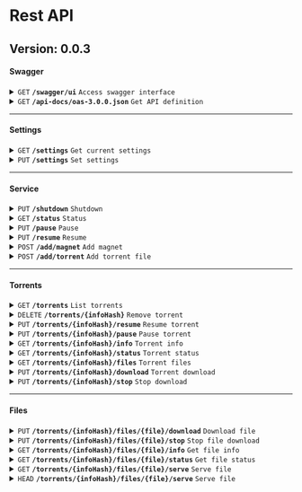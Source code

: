 # Rest API

## Version: 0.0.3

#### Swagger

<details>
<summary><code>GET</code> <code><b>/swagger/ui</b></code> <code>Access swagger interface</code></summary>

##### Description

Access swagger interface.

##### Responses

| Code | Description |
|------|-------------|
| 200  | OK          |

</details>
<details>
<summary><code>GET</code> <code><b>/api-docs/oas-3.0.0.json</b></code> <code>Get API definition</code></summary>

##### Description

Get openapi JSON API definition.

##### Responses

| Code | Description |
|------|-------------|
| 200  | OK          |

</details>

------------------------------------------------------------------------------------------

#### Settings

<details>
<summary><code>GET</code> <code><b>/settings</b></code> <code>Get current settings</code></summary>

##### Description

Get settings as a JSON object.

##### Responses

| Code | Description |
|------|-------------|
| 200  | OK          |

</details>
<details>
<summary><code>PUT</code> <code><b>/settings</b></code> <code>Set settings</code></summary>

##### Description

Set settings given the provided JSON object.

##### Parameters

| Name  | Located in | Description    | Required | Schema  |
|-------|------------|----------------|----------|---------|
| reset | query      | Reset torrents | No       | boolean |

##### Responses

| Code | Description           |
|------|-----------------------|
| 200  | OK                    |
| 400  | Bad Request           |
| 500  | Internal Server Error |

</details>

------------------------------------------------------------------------------------------

#### Service

<details>
<summary><code>PUT</code> <code><b>/shutdown</b></code> <code>Shutdown</code></summary>

##### Description

Shutdown the application.

##### Responses

| Code | Description |
|------|-------------|
| 200  | OK          |

</details>
<details>
<summary><code>GET</code> <code><b>/status</b></code> <code>Status</code></summary>

##### Description

Get the service status.

##### Responses

| Code | Description |
|------|-------------|
| 200  | OK          |

</details>
<details>
<summary><code>PUT</code> <code><b>/pause</b></code> <code>Pause</code></summary>

##### Description

Pause the service.

##### Responses

| Code | Description |
|------|-------------|
| 200  | OK          |

</details>
<details>
<summary><code>PUT</code> <code><b>/resume</b></code> <code>Resume</code></summary>

##### Description

Resume the service.

##### Responses

| Code | Description |
|------|-------------|
| 200  | OK          |

</details>
<details>
<summary><code>POST</code> <code><b>/add/magnet</b></code> <code>Add magnet</code></summary>

##### Description

Add magnet to the service.

##### Parameters

| Name             | Located in | Description                        | Required | Schema  |
|------------------|------------|------------------------------------|----------|---------|
| uri              | query      | The magnet URI                     | Yes      | string  |
| download         | query      | Start download after adding magnet | No       | boolean |
| ignore_duplicate | query      | Ignore if duplicate                | No       | boolean |

##### Responses

| Code | Description           |
|------|-----------------------|
| 200  | OK                    |
| 400  | Bad Request           |
| 500  | Internal Server Error |

</details>
<details>
<summary><code>POST</code> <code><b>/add/torrent</b></code> <code>Add torrent file</code></summary>

##### Description

Add torrent file to the service.

##### Parameters

| Name             | Located in | Description                        | Required | Schema  |
|------------------|------------|------------------------------------|----------|---------|
| download         | query      | Start download after adding magnet | No       | boolean |
| ignore_duplicate | query      | Ignore if duplicate                | No       | boolean |

##### Responses

| Code | Description           |
|------|-----------------------|
| 200  | OK                    |
| 400  | Bad Request           |
| 500  | Internal Server Error |

</details>

------------------------------------------------------------------------------------------

#### Torrents

<details>
<summary><code>GET</code> <code><b>/torrents</b></code> <code>List torrents</code></summary>

##### Description

List all torrents from service.

##### Parameters

| Name   | Located in | Description         | Required | Schema  |
|--------|------------|---------------------|----------|---------|
| status | query      | Get torrents status | No       | boolean |

##### Responses

| Code | Description |
|------|-------------|
| 200  | OK          |

</details>
<details>
<summary><code>DELETE</code> <code><b>/torrents/{infoHash}</b></code> <code>Remove torrent</code></summary>

##### Description

Remove torrent from service.

##### Parameters

| Name     | Located in | Description          | Required | Schema  |
|----------|------------|----------------------|----------|---------|
| infoHash | path       | Torrent info hash    | Yes      | string  |
| delete   | query      | Delete torrent files | No       | boolean |

##### Responses

| Code | Description |
|------|-------------|
| 200  | OK          |
| 404  | Not Found   |

</details>
<details>
<summary><code>PUT</code> <code><b>/torrents/{infoHash}/resume</b></code> <code>Resume torrent</code></summary>

##### Description

Resume a paused torrent.

##### Parameters

| Name     | Located in | Description       | Required | Schema |
|----------|------------|-------------------|----------|--------|
| infoHash | path       | Torrent info hash | Yes      | string |

##### Responses

| Code | Description |
|------|-------------|
| 200  | OK          |
| 404  | Not Found   |

</details>
<details>
<summary><code>PUT</code> <code><b>/torrents/{infoHash}/pause</b></code> <code>Pause torrent</code></summary>

##### Description

Resume a paused torrent.

##### Parameters

| Name     | Located in | Description       | Required | Schema |
|----------|------------|-------------------|----------|--------|
| infoHash | path       | Torrent info hash | Yes      | string |

##### Responses

| Code | Description |
|------|-------------|
| 200  | OK          |
| 404  | Not Found   |

</details>
<details>
<summary><code>GET</code> <code><b>/torrents/{infoHash}/info</b></code> <code>Torrent info</code></summary>

##### Description

Get torrent info.

##### Parameters

| Name     | Located in | Description       | Required | Schema |
|----------|------------|-------------------|----------|--------|
| infoHash | path       | Torrent info hash | Yes      | string |

##### Responses

| Code | Description |
|------|-------------|
| 200  | OK          |
| 404  | Not Found   |

</details>
<details>
<summary><code>GET</code> <code><b>/torrents/{infoHash}/status</b></code> <code>Torrent status</code></summary>

##### Description

Get torrent status.

##### Parameters

| Name     | Located in | Description       | Required | Schema |
|----------|------------|-------------------|----------|--------|
| infoHash | path       | Torrent info hash | Yes      | string |

##### Responses

| Code | Description |
|------|-------------|
| 200  | OK          |
| 404  | Not Found   |

</details>
<details>
<summary><code>GET</code> <code><b>/torrents/{infoHash}/files</b></code> <code>Torrent files</code></summary>

##### Description

Get torrent files.

##### Parameters

| Name     | Located in | Description       | Required | Schema  |
|----------|------------|-------------------|----------|---------|
| infoHash | path       | Torrent info hash | Yes      | string  |
| status   | query      | Get files status  | No       | boolean |

##### Responses

| Code | Description           |
|------|-----------------------|
| 200  | OK                    |
| 404  | Not Found             |
| 500  | Internal Server Error |

</details>
<details>
<summary><code>PUT</code> <code><b>/torrents/{infoHash}/download</b></code> <code>Torrent download</code></summary>

##### Description

Download all torrent files.

##### Parameters

| Name     | Located in | Description       | Required | Schema |
|----------|------------|-------------------|----------|--------|
| infoHash | path       | Torrent info hash | Yes      | string |

##### Responses

| Code | Description           |
|------|-----------------------|
| 200  | OK                    |
| 404  | Not Found             |
| 500  | Internal Server Error |

</details>
<details>
<summary><code>PUT</code> <code><b>/torrents/{infoHash}/stop</b></code> <code>Stop download</code></summary>

##### Description

Stop downloading all torrent files.

##### Parameters

| Name     | Located in | Description       | Required | Schema |
|----------|------------|-------------------|----------|--------|
| infoHash | path       | Torrent info hash | Yes      | string |

##### Responses

| Code | Description           |
|------|-----------------------|
| 200  | OK                    |
| 404  | Not Found             |
| 500  | Internal Server Error |

</details>

------------------------------------------------------------------------------------------

#### Files

<details>
<summary><code>PUT</code> <code><b>/torrents/{infoHash}/files/{file}/download</b></code> <code>Download file</code></summary>

##### Description

Download file from torrent.

##### Parameters

| Name     | Located in | Description       | Required | Schema  |
|----------|------------|-------------------|----------|---------|
| infoHash | path       | Torrent info hash | Yes      | string  |
| file     | path       | File index        | Yes      | integer |
| buffer   | query      | Start buffering   | No       | boolean |

##### Responses

| Code | Description |
|------|-------------|
| 200  | OK          |
| 400  | Bad Request |
| 404  | Not Found   |

</details>
<details>
<summary><code>PUT</code> <code><b>/torrents/{infoHash}/files/{file}/stop</b></code> <code>Stop file download</code></summary>

##### Description

Stop file download from torrent.

##### Parameters

| Name     | Located in | Description       | Required | Schema  |
|----------|------------|-------------------|----------|---------|
| infoHash | path       | Torrent info hash | Yes      | string  |
| file     | path       | File index        | Yes      | integer |

##### Responses

| Code | Description |
|------|-------------|
| 200  | OK          |
| 400  | Bad Request |
| 404  | Not Found   |

</details>
<details>
<summary><code>GET</code> <code><b>/torrents/{infoHash}/files/{file}/info</b></code> <code>Get file info</code></summary>

##### Description

Get file info from torrent.

##### Parameters

| Name     | Located in | Description       | Required | Schema  |
|----------|------------|-------------------|----------|---------|
| infoHash | path       | Torrent info hash | Yes      | string  |
| file     | path       | File index        | Yes      | integer |

##### Responses

| Code | Description |
|------|-------------|
| 200  | OK          |
| 400  | Bad Request |
| 404  | Not Found   |

</details>
<details>
<summary><code>GET</code> <code><b>/torrents/{infoHash}/files/{file}/status</b></code> <code>Get file status</code></summary>

##### Description

Get file status from torrent.

##### Parameters

| Name     | Located in | Description       | Required | Schema  |
|----------|------------|-------------------|----------|---------|
| infoHash | path       | Torrent info hash | Yes      | string  |
| file     | path       | File index        | Yes      | integer |

##### Responses

| Code | Description |
|------|-------------|
| 200  | OK          |
| 400  | Bad Request |
| 404  | Not Found   |

</details>
<details>
<summary><code>GET</code> <code><b>/torrents/{infoHash}/files/{file}/serve</b></code> <code>Serve file</code></summary>

##### Description

Serve file from torrent.

##### Parameters

| Name     | Located in | Description       | Required | Schema  |
|----------|------------|-------------------|----------|---------|
| infoHash | path       | Torrent info hash | Yes      | string  |
| file     | path       | File index        | Yes      | integer |

##### Responses

| Code | Description     |
|------|-----------------|
| 206  | Partial Content |
| 400  | Bad Request     |
| 404  | Not Found       |

</details>
<details>
<summary><code>HEAD</code> <code><b>/torrents/{infoHash}/files/{file}/serve</b></code> <code>Serve file</code></summary>

##### Description

Serve file from torrent.

##### Parameters

| Name     | Located in | Description       | Required | Schema  |
|----------|------------|-------------------|----------|---------|
| infoHash | path       | Torrent info hash | Yes      | string  |
| file     | path       | File index        | Yes      | integer |

##### Responses

| Code | Description |
|------|-------------|
| 200  | OK          |
| 400  | Bad Request |
| 404  | Not Found   |

</details>
